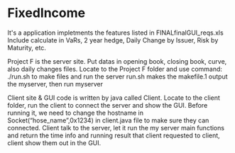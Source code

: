 # FixedIncome

It's a application impletments the features listed in FINALfinalGUI_reqs.xls
Include calculate in VaRs, 2 year hedge, Daily Change by Issuer, Risk by Maturity, etc.

Project F is the server site.
Put datas in opening book, closing book, curve, also daily changes files.
Locate to the Project F folder and use command: ./run.sh to make files and run the server
run.sh makes the makefile.1  output the myserver, then run myserver

Client site & GUI code is written by java called Client.
Locate to the client folder, run the client to connect the server and show the GUI.
Before running it, we need to change the hostname in Socket(“hose_name”,0x1234) in client.java file to make sure they can connected.
Client talk to the server, let it run the my server main functions and return the time info and running result that client requested to client, client show them out in the GUI.
